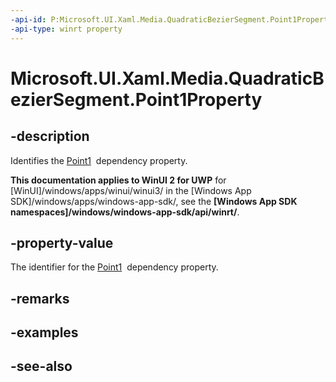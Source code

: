 ```yaml
---
-api-id: P:Microsoft.UI.Xaml.Media.QuadraticBezierSegment.Point1Property
-api-type: winrt property
---
```


<!-- Property syntax
public Windows.UI.Xaml.DependencyProperty Point1Property { get; }
-->

# Microsoft.UI.Xaml.Media.QuadraticBezierSegment.Point1Property

## -description
Identifies the [Point1](quadraticbeziersegment_point1.md)  dependency property.

**This documentation applies to WinUI 2 for UWP** for [WinUI]/windows/apps/winui/winui3/ in the [Windows App SDK]/windows/apps/windows-app-sdk/, see the **[Windows App SDK namespaces]/windows/windows-app-sdk/api/winrt/**.

## -property-value
The identifier for the [Point1](quadraticbeziersegment_point1.md)  dependency property.

## -remarks

## -examples

## -see-also
